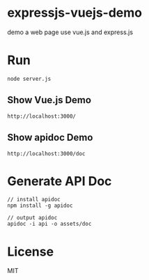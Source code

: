 # expressjs-vuejs-demo
demo a web page use vue.js and express.js

# Run
```
node server.js
```

## Show Vue.js Demo
```
http://localhost:3000/
```

## Show apidoc Demo
```
http://localhost:3000/doc
```

# Generate API Doc
```
// install apidoc
npm install -g apidoc
```

```
// output apidoc
apidoc -i api -o assets/doc
```

# License
MIT
